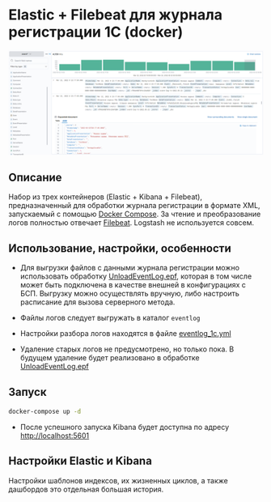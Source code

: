 # Elastic + Filebeat для журнала регистрации 1С (docker)

![Консоль кода](https://github.com/salexdv/git_images/blob/master/elastic_eventlog.png?raw=true)

## Описание

Набор из трех контейнеров (Elastic + Kibana + Filebeat), предназначенный для обработки журнала регистрации в формате XML, запускаемый с помощью [Docker Compose](https://docs.docker.com/compose/). За чтение и преобразование логов полностью отвечает [Filebeat](https://www.elastic.co/beats/filebeat). Logstash не используется совсем.

## Использование, настройки, особенности

* Для выгрузки файлов с данными журнала регистрации можно использовать обработку [UnloadEventLog.epf](1c/UnloadEventLog.epf), которая в том числе может быть подключена в качестве внешней в конфигурациях с БСП. Выгрузку можно осуществлять вручную, либо настроить расписание для вызова серверного метода.

* Файлы логов следует выгружать в каталог `eventlog`

* Настройки разбора логов находятся в файле [eventlog_1c.yml](filebeat/eventlog_1c.yml)

* Удаление старых логов не предусмотрено, но только пока. В будущем удаление будет реализовано в обработке [UnloadEventLog.epf](1c/UnloadEventLog.epf)

## Запуск

```bash
docker-compose up -d
```

* После успешного запуска Kibana будет доступна по адресу [http://localhost:5601](http://localhost:5601)

## Настройки Elastic и Kibana

Настройки шаблонов индексов, их жизненных циклов, а также дашбордов это отдельная большая история.
